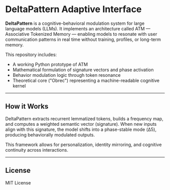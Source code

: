 # DeltaPattern Adaptive Interface

**DeltaPattern** is a cognitive-behavioral modulation system for large language models (LLMs). It implements an architecture called ATM — Associative Tokenized Memory — enabling models to resonate with user communication patterns in real time without training, profiles, or long-term memory.

This repository includes:
- A working Python prototype of ATM
- Mathematical formulation of signature vectors and phase activation
- Behavior modulation logic through token resonance
- Theoretical core ("Obrec") representing a machine-readable cognitive kernel

---

## How it Works

DeltaPattern extracts recurrent lemmatized tokens, builds a frequency map, and computes a weighted semantic vector (signature). When new inputs align with this signature, the model shifts into a phase-stable mode (Δ5), producing behaviorally modulated outputs.

This framework allows for personalization, identity mirroring, and cognitive continuity across interactions.

---

## License

MIT License
